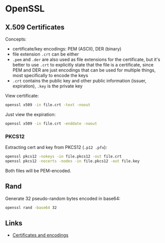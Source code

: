 # OpenSSL

## X.509 Certificates

Concepts:

* certificate/key encodings: PEM (ASCII), DER (binary)
* file extension `.crt` can be either
* `.pem` and `.der` are also used as file extensions for the certificate,
  but it's better to use `.crt` to explicitly state that the file is a certificate,
  since PEM and DER are just encodings that can be used for multiple things,
  most specifically to encode the keys
* `.crt` contains the public key and other public information (issuer, expiration),
  `.key` is the private key

View certificate:

```bash
openssl x509 -in file.crt -text -noout
```

Just view the expiration:

```bash
openssl x509 -in file.crt -enddate -noout
```

### PKCS12

Extracting cert and key from PKCS12 (`.p12 .pfx`):

```bash
openssl pkcs12 -nokeys -in file.pkcs12 -out file.crt
openssl pkcs12 -nocerts -nodes -in file.pkcs12 -out file.key
```

Both files will be PEM-encoded.

## Rand

Generate 32 pseudo-random bytes encoded in base64:

```bash
openssl rand -base64 32
```

## Links

* [Certificates and encodings](https://support.ssl.com/Knowledgebase/Article/View/19/0/der-vs-crt-vs-cer-vs-pem-certificates-and-how-to-convert-them)
